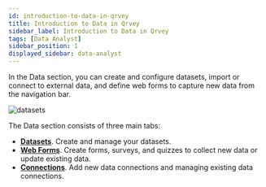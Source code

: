 ```yaml
---
id: introduction-to-data-in-qrvey
title: Introduction to Data in Qrvey 
sidebar_label: Introduction to Data in Qrvey
tags: [Data Analyst]
sidebar_position: 1
displayed_sidebar: data-analyst
---
```


<div style={{textAlign: "justify"}}>

In the Data section, you can create and configure datasets, import or connect to external data, and define web forms to capture new data from the navigation bar.

![datasets](https://s3.amazonaws.com/cdn.qrvey.com/documentation_assets/ui-docs/datasets/3.4.2.1_overview/overview-navig.png#thumbnail-60) 

The Data section consists of three main tabs:
* **[Datasets](./Datasets/01-Overview%20of%20Datasets/overview-of-datasets.md)**. Create and manage your datasets. 
* **[Web Forms](./Web%20Forms/overview-of-web-forms.md)**. Create forms, surveys, and quizzes to collect new data or update existing data.
* **[Connections](./Connections/overview-of-connections.md)**. Add new data connections and managing existing data connections. 

</div>